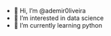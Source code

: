 - 👋 Hi, I’m @ademir0liveira
- 👀 I’m interested in data science
- 🌱 I’m currently learning python


<!---
ademir0liveira/ademir0liveira is a ✨ special ✨ repository because its `README.md` (this file) appears on your GitHub profile.
You can click the Preview link to take a look at your changes.
--->
